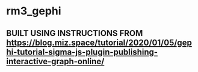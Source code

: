 # rm3_gephi
## BUILT USING INSTRUCTIONS FROM https://blog.miz.space/tutorial/2020/01/05/gephi-tutorial-sigma-js-plugin-publishing-interactive-graph-online/
